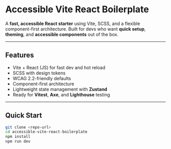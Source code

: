 # Accessible Vite React Boilerplate

A **fast, accessible React starter** using Vite, SCSS, and a flexible component-first architecture. Built for devs who want **quick setup**, **theming**, and **accessible components** out of the box.  

---

## Features

- Vite + React (JS) for fast dev and hot reload  
- SCSS with design tokens  
- WCAG 2.2-friendly defaults  
- Component-first architecture  
- Lightweight state management with **Zustand**  
- Ready for **Vitest**, **Axe**, and **Lighthouse** testing  

---

## Quick Start

```bash
git clone <repo-url>
cd accessible-vite-react-boilerplate
npm install
npm run dev
```
